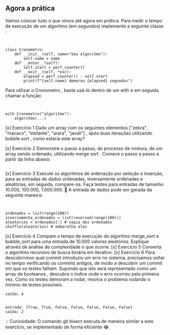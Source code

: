 ## Agora a prática
Vamos colocar tudo o que vimos até agora em prática.
Para medir o tempo de execução de um algoritmo (em segundos) implemente a seguinte classe :

```from time import perf_counter


class Cronometro:
    def __init__(self, name="Seu algoritmo"):
        self.name = name
    def __enter__(self):
        self.start = perf_counter()
    def __exit__(self, *exc):
        elapsed = perf_counter() - self.start
        print(f"{self.name} demorou {elapsed} segundos")
```

Para utilizar o Cronometro , basta usá-lo dentro de um with e em seguida chamar a função:

```from Cronometro import Cronometro


with Cronometro("algoritmo"):
    algoritmo(...)
```

[x] Exercício 1 Dado um array com os seguintes elementos ["zebra", "macaco", "elefante", "arara", "javali"] , após duas iterações utilizando bubble sort , como estaria este array?

[x] Exercício 2 Demonstre o passo a passo, do processo de mistura, de um array sendo ordenado, utilizando merge sort . Comece o passo a passo a partir da linha abaixo:

```7 3    5 4    6 8    2 1
```

[x] Exercício 3 Execute os algoritmos de ordenação por seleção e inserção, para as entradas de dados ordenadas, inversamente ordenadas e aleatórias, em seguida, compare-os. Faça testes para entradas de tamanho 10.000, 100.000, 1.000.000.
🦜 A entrada de dados pode ser gerada da seguinte maneira:

```from random import shuffle


ordenados = list(range(100))
inversamente_ordenados = list(reversed(range(100)))
aleatorios = ordenados[:] # copia dos ordenados
shuffle(aleatorios) # embaralha eles
```

[x] Exercício 4 Compare o tempo de execução do algoritmo merge_sort e bubble_sort para uma entrada de 10.000 valores aleatórios. Explique através de análise de complexidade o que ocorre.
[x] Exercício 5 Converta o algoritmo recursivo de busca binária em iterativo.
[x] Exercício 6 Para descobrirmos qual commit introduziu um erro no sistema, precisamos voltar no tempo verificando os commits antigos, de modo a descobrir um commit em que os testes falham. Supondo que isto será representado como um array de booleanos , descubra o índice onde o erro ocorreu pela primeira vez.
Como os testes demoram a rodar, resolva o problema rodando o mínimo de testes possíveis.

```entrada: [True, True, True, True, False, False, False]
saída: 4


entrada: [True, True, False, False, False, False, False]
saída: 2
```

💡 Curiosidade: O comando git bisect executa de maneira similar a este exercício, se implementado de forma eficiente 😂.
